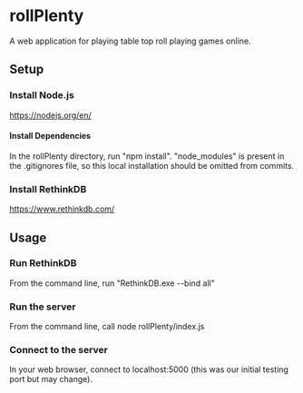 # rollPlenty
A web application for playing table top roll playing games online.

## Setup
### Install Node.js
https://nodejs.org/en/

#### Install Dependencies
In the rollPlenty directory, run "npm install".
"node_modules" is present in the .gitignores file, so this local installation should be omitted from commits.

### Install RethinkDB
https://www.rethinkdb.com/

## Usage
### Run RethinkDB
From the command line, run "RethinkDB.exe --bind all"

### Run the server
From the command line, call node rollPlenty/index.js

### Connect to the server
In your web browser, connect to localhost:5000 (this was our initial testing port but may change).
